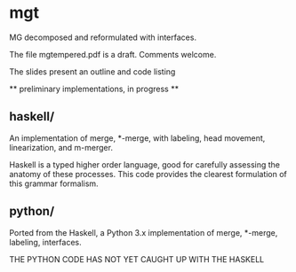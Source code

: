 # mgt
MG decomposed and reformulated with interfaces.

The file mgtempered.pdf is a draft. Comments welcome.

The slides present an outline and code listing

** preliminary implementations, in progress **

## haskell/

An implementation of merge, *-merge, with labeling, head movement, linearization, and m-merger.

Haskell is a typed higher order language, good for carefully assessing the anatomy of these processes.
This code provides the clearest formulation of this grammar formalism.

## python/ 

Ported from the Haskell, a Python 3.x implementation of merge, *-merge, labeling, interfaces.

THE PYTHON CODE HAS NOT YET CAUGHT UP WITH THE HASKELL
